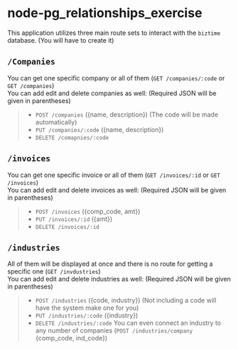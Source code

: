 # node-pg_relationships_exercise

This application utilizes three main route sets to interact with the `biztime` database. (You will have to create it)  

## `/Companies`

You can get one specific company or all of them (`GET /companies/:code` or `GET /companies`)  
You can add edit and delete companies as well: (Required JSON will be given in parentheses)
> - `POST /companies` ({name, description}) (The code will be made automatically)
> - `PUT /companies/:code` ({name, description})
> - `DELETE /comapnies/:code`

## `/invoices`

You can get one specific invoice or all of them (`GET /invoices/:id` or `GET /invoices`)  
You can add edit and delete invoices as well: (Required JSON will be given in parentheses)
> - `POST /invoices` ({comp_code, amt})
> - `PUT /invoices/:id` ({amt})
> - `DELETE /invoices/:id`

## `/industries`

All of them will be displayed at once and there is no route for getting a specific one (`GET /invdustries`)  
You can add edit and delete industries as well: (Required JSON will be given in parentheses)
> - `POST /industries` ({code, industry}) (Not including a code will have the system make one for you)
> - `PUT /industries/:code` ({industry})
> - `DELETE /industries/:code`
You can even connect an industry to any number of companies (`POST /industries/company` {comp_code, ind_code})
